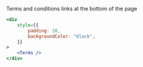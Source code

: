 Terms and conditions links at the bottom of the page

```jsx
<div
	style={{
		padding: 20,
		backgroundColor: "black",
	}}
>
	<Terms />
</div>
```
